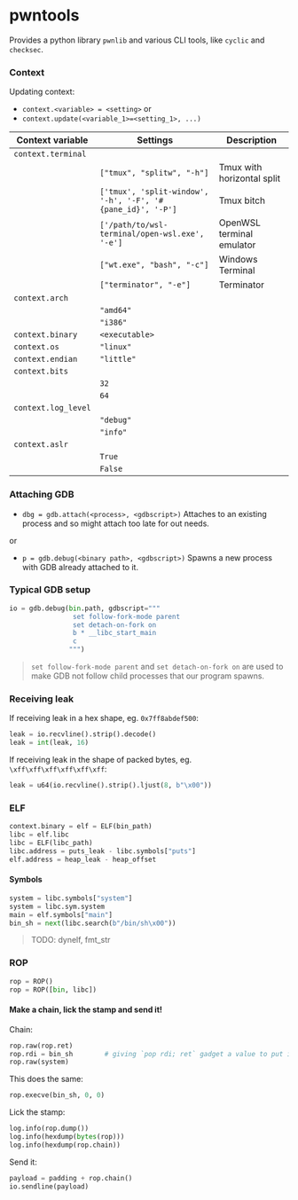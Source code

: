 # pwntools

Provides a python library `pwnlib` and various CLI tools, like `cyclic` and `checksec`.


### Context

Updating context:
- `context.<variable> = <setting>`
or
- `context.update(<variable_1>=<setting_1>, ...)`

| Context variable | Settings | Description |
|-|-|-|
| `context.terminal` |||
|| `["tmux", "splitw", "-h"]` | Tmux with horizontal split |
|| `['tmux', 'split-window', '-h', '-F', '#{pane_id}', '-P']` | Tmux bitch |
|| `['/path/to/wsl-terminal/open-wsl.exe', '-e']` | OpenWSL terminal emulator |
|| `["wt.exe", "bash", "-c"]` | Windows Terminal |
|| `["terminator", "-e"]` | Terminator |
| `context.arch` |||
|| `"amd64"` ||
|| `"i386"` ||
| `context.binary` | `<executable>` ||
| `context.os` | `"linux"` ||
| `context.endian` | `"little"` ||
| `context.bits` |||
|| `32` ||
|| `64` ||
| `context.log_level` |||
|| `"debug"` ||
|| `"info"` ||
| `context.aslr` |||
|| `True` ||
|| `False` ||

### Attaching GDB

- `dbg = gdb.attach(<process>, <gdbscript>)` Attaches to an existing process and so might attach too late for out needs.

or

- `p = gdb.debug(<binary path>, <gdbscript>)` Spawns a new process with GDB already attached to it.


### Typical GDB setup

```python
io = gdb.debug(bin.path, gdbscript="""
                set follow-fork-mode parent
                set detach-on-fork on
                b * __libc_start_main
                c
               """)
```

> `set follow-fork-mode parent` and `set detach-on-fork on` are used to make GDB not follow child processes that our program spawns.

### Receiving leak

If receiving leak in a hex shape, eg. `0x7ff8abdef500`:
```python
leak = io.recvline().strip().decode()
leak = int(leak, 16)
```
If receiving leak in the shape of packed bytes, eg. `\xff\xff\xff\xff\xff\xff`:
```python
leak = u64(io.recvline().strip().ljust(8, b"\x00"))
```


### ELF

```python
context.binary = elf = ELF(bin_path)
libc = elf.libc
libc = ELF(libc_path)
libc.address = puts_leak - libc.symbols["puts"]
elf.address = heap_leak - heap_offset
```

#### Symbols

```python
system = libc.symbols["system"]
system = libc.sym.system
main = elf.symbols["main"]
bin_sh = next(libc.search(b"/bin/sh\x00"))
```

> TODO: dynelf, fmt_str

### ROP

```python
rop = ROP()
rop = ROP([bin, libc])
```

#### Make a chain, lick the stamp and send it!

Chain:

```python
rop.raw(rop.ret)
rop.rdi = bin_sh        # giving `pop rdi; ret` gadget a value to put into rdi
rop.raw(system)
```

This does the same:

```python
rop.execve(bin_sh, 0, 0)
```


Lick the stamp:
```python
log.info(rop.dump())
log.info(hexdump(bytes(rop)))
log.info(hexdump(rop.chain))
```

Send it:
```python
payload = padding + rop.chain()
io.sendline(payload)
```
